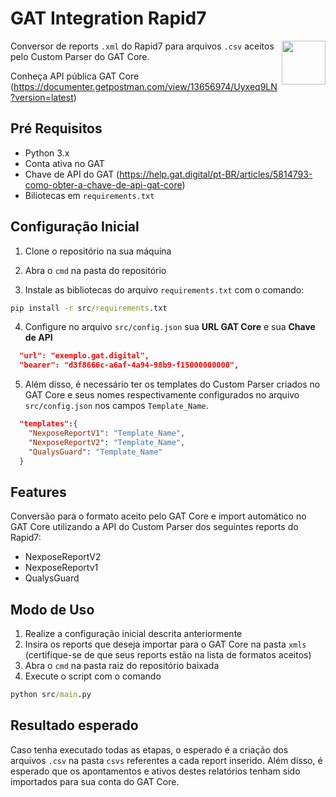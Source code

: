 # GAT Integration Rapid7
<img align="right" height="70" src="https://www.gat.digital/wp-content/uploads/2021/05/logo-gat-padrao-negativo.png">

Conversor de reports ```.xml``` do Rapid7 para arquivos ```.csv``` aceitos pelo Custom Parser do GAT Core.

Conheça API pública GAT Core
(https://documenter.getpostman.com/view/13656974/Uyxeq9LN?version=latest)

## Pré Requisitos

* Python 3.x
* Conta ativa no GAT
* Chave de API do GAT (https://help.gat.digital/pt-BR/articles/5814793-como-obter-a-chave-de-api-gat-core) 
* Biliotecas em ```requirements.txt```


## Configuração Inicial

1. Clone o repositório na sua máquina

2. Abra o ```cmd``` na pasta do repositório

3. Instale as bibliotecas do arquivo ```requirements.txt``` com o comando:
```cmd
pip install -r src/requirements.txt
```

4. Configure no arquivo ```src/config.json``` sua **URL GAT Core** e sua **Chave de API**

```json
  "url": "exemplo.gat.digital",
  "bearer": "d3f8666c-a6af-4a94-98b9-f15000000000",
```

5. Além disso, é necessário ter os templates do Custom Parser criados no GAT Core e seus nomes respectivamente configurados no arquivo ```src/config.json``` nos campos ```Template_Name```.

```json
  "templates":{
    "NexposeReportV1": "Template_Name",
    "NexposeReportV2": "Template_Name",
    "QualysGuard": "Template_Name"
  }
```


## Features

Conversão para o formato aceito pelo GAT Core e import automático no GAT Core utilizando a API do Custom Parser dos seguintes reports do Rapid7:
* NexposeReportV2
* NexposeReportv1
* QualysGuard

## Modo de Uso

1. Realize a configuração inicial descrita anteriormente
2. Insira os reports que deseja importar para o GAT Core na pasta ```xmls``` (certifique-se de que seus reports estão na lista de formatos aceitos)
3. Abra o ```cmd``` na pasta raiz do repositório baixada
4. Execute o script com o comando
```cmd
python src/main.py
```

## Resultado esperado

Caso tenha executado todas as etapas, o esperado é a criação dos arquivos ```.csv``` na pasta ```csvs``` referentes a cada report inserido. Além disso, é esperado que os apontamentos e ativos destes relatórios tenham sido importados para sua conta do GAT Core.
